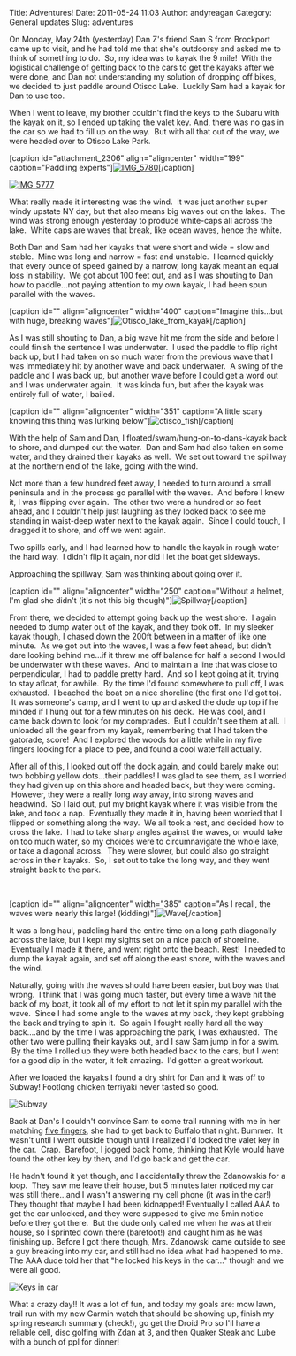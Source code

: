 Title: Adventures!
Date: 2011-05-24 11:03
Author: andyreagan
Category: General updates
Slug: adventures

On Monday, May 24th (yesterday) Dan Z's friend Sam S from Brockport came
up to visit, and he had told me that she's outdoorsy and asked me to
think of something to do.  So, my idea was to kayak the 9 mile!  With
the logistical challenge of getting back to the cars to get the kayaks
after we were done, and Dan not understanding my solution of dropping
off bikes, we decided to just paddle around Otisco Lake.  Luckily Sam
had a kayak for Dan to use too.

When I went to leave, my brother couldn't find the keys to the Subaru
with the kayak on it, so I ended up taking the valet key. And, there was
no gas in the car so we had to fill up on the way.  But with all that
out of the way, we were headed over to Otisco Lake Park.

[caption id="attachment\_2306" align="aligncenter" width="199"
caption="Paddling
experts"][![](http://andyreagan.com/wp-content/uploads/2011/05/IMG_5780-e1306252687459-199x300.jpg "IMG_5780")](http://andyreagan.com/wp-content/uploads/2011/05/IMG_5780.jpg)[/caption]

[![](http://andyreagan.com/wp-content/uploads/2011/05/IMG_5777-300x199.jpg "IMG_5777")](http://andyreagan.com/wp-content/uploads/2011/05/IMG_5777.jpg)

What really made it interesting was the wind.  It was just another super
windy upstate NY day, but that also means big waves out on the lakes.
 The wind was strong enough yesterday to produce white-caps all across
the lake.  White caps are waves that break, like ocean waves, hence the
white.

Both Dan and Sam had her kayaks that were short and wide = slow and
stable.  Mine was long and narrow = fast and unstable.  I learned
quickly that every ounce of speed gained by a narrow, long kayak meant
an equal loss in stability.  We got about 100 feet out, and as I was
shouting to Dan how to paddle...not paying attention to my own kayak, I
had been spun parallel with the waves.

[caption id="" align="aligncenter" width="400" caption="Imagine
this...but with huge, breaking
waves"]![](http://andyreagan.files.wordpress.com/2011/05/pa031699.jpg?w=300 "Otisco_lake_from_kayak")[/caption]

As I was still shouting to Dan, a big wave hit me from the side and
before I could finish the sentence I was underwater.  I used the paddle
to flip right back up, but I had taken on so much water from the
previous wave that I was immediately hit by another wave and back
underwater.  A swing of the paddle and I was back up, but another wave
before I could get a word out and I was underwater again.  It was kinda
fun, but after the kayak was entirely full of water, I bailed.

[caption id="" align="aligncenter" width="351" caption="A little scary
knowing this thing was lurking
below"]![](http://i141.photobucket.com/albums/r55/Smeltecca/musky.jpg "otisco_fish")[/caption]

With the help of Sam and Dan, I floated/swam/hung-on-to-dans-kayak back
to shore, and dumped out the water.  Dan and Sam had also taken on some
water, and they drained their kayaks as well.  We set out toward the
spillway at the northern end of the lake, going with the wind.

Not more than a few hundred feet away, I needed to turn around a small
peninsula and in the process go parallel with the waves.  And before I
knew it, I was flipping over again.  The other two were a hundred or so
feet ahead, and I couldn't help just laughing as they looked back to see
me standing in waist-deep water next to the kayak again.  Since I could
touch, I dragged it to shore, and off we went again.

Two spills early, and I had learned how to handle the kayak in rough
water the hard way.  I didn't flip it again, nor did I let the boat get
sideways.

Approaching the spillway, Sam was thinking about going over it.

[caption id="" align="aligncenter" width="250" caption="Without a
helmet, I'm glad she didn't (it's not this big
though)"]![](http://www.arrowsmithwaterservice.ca/vimages/arrowsmith_dam_spillway.jpg "Spillway")[/caption]

From there, we decided to attempt going back up the west shore.  I again
needed to dump water out of the kayak, and they took off.  In my sleeker
kayak though, I chased down the 200ft between in a matter of like one
minute.  As we got out into the waves, I was a few feet ahead, but
didn't dare looking behind me...if it threw me off balance for half a
second I would be underwater with these waves.  And to maintain a line
that was close to perpendicular, I had to paddle pretty hard.  And so I
kept going at it, trying to stay afloat, for awhile.  By the time I'd
found somewhere to pull off, I was exhausted.  I beached the boat on a
nice shoreline (the first one I'd got to).  It was someone's camp, and I
went to up and asked the dude up top if he minded if I hung out for a
few minutes on his deck.  He was cool, and I came back down to look for
my comprades.  But I couldn't see them at all.  I unloaded all the gear
from my kayak, remembering that I had taken the gatorade, score!  And I
explored the woods for a little while in my five fingers looking for a
place to pee, and found a cool waterfall actually.

After all of this, I looked out off the dock again, and could barely
make out two bobbing yellow dots...their paddles! I was glad to see
them, as I worried they had given up on this shore and headed back, but
they were coming.  However, they were a really long way away, into
strong waves and headwind.  So I laid out, put my bright kayak where it
was visible from the lake, and took a nap.  Eventually they made it in,
having been worried that I flipped or something along the way.  We all
took a rest, and decided how to cross the lake.  I had to take sharp
angles against the waves, or would take on too much water, so my choices
were to circumnavigate the whole lake, or take a diagonal across.  They
were slower, but could also go straight across in their kayaks.  So, I
set out to take the long way, and they went straight back to the park.

 

[caption id="" align="aligncenter" width="385" caption="As I recall, the
waves were nearly this large!
(kidding)"]![](http://amazingdata.com/mediadata21/Image/funny_amazing_cool_cute_surfer-wipeouts18200907221424301900.jpg "Wave")[/caption]

It was a long haul, paddling hard the entire time on a long path
diagonally across the lake, but I kept my sights set on a nice patch of
shoreline.  Eventually I made it there, and went right onto the beach.
Rest!  I needed to dump the kayak again, and set off along the east
shore, with the waves and the wind.

Naturally, going with the waves should have been easier, but boy was
that wrong.  I think that I was going much faster, but every time a wave
hit the back of my boat, it took all of my effort to not let it spin my
parallel with the wave.  Since I had some angle to the waves at my back,
they kept grabbing the back and trying to spin it.  So again I fought
really hard all the way back....and by the time I was approaching the
park, I was exhausted.  The other two were pulling their kayaks out, and
I saw Sam jump in for a swim.  By the time I rolled up they were both
headed back to the cars, but I went for a good dip in the water, it felt
amazing.  I'd gotten a great workout.

After we loaded the kayaks I found a dry shirt for Dan and it was off to
Subway! Footlong chicken terriyaki never tasted so good.

![](http://www.webanswers.com/post-images/2/20/10382A1E-1605-852D-B4DB11A3012E8D0E.jpg "Subway")

Back at Dan's I couldn't convince Sam to come trail running with me in
her matching [five
fingers](http://farm3.static.flickr.com/2316/2345080258_2bdb6bf081.jpg),
she had to get back to Buffalo that night. Bummer.  It wasn't until I
went outside though until I realized I'd locked the valet key in the
car.  Crap.  Barefoot, I jogged back home, thinking that Kyle would have
found the other key by then, and I'd go back and get the car.

He hadn't found it yet though, and I accidentally threw the Zdanowskis
for a loop.  They saw me leave their house, but 5 minutes later noticed
my car was still there...and I wasn't answering my cell phone (it was in
the car!) They thought that maybe I had been kidnapped! Eventually I
called AAA to get the car unlocked, and they were supposed to give me
5min notice before they got there.  But the dude only called me when he
was at their house, so I sprinted down there (barefoot!) and caught him
as he was finishing up. Before I got there though, Mrs. Zdanowski came
outside to see a guy breaking into my car, and still had no idea what
had happened to me. The AAA dude told her that "he locked his keys in
the car..." though and we were all good.

![](http://www.buzzle.com/img/articleImages/513024-26013-5.jpg "Keys in car")

What a crazy day!! It was a lot of fun, and today my goals are: mow
lawn, trail run with my new Garmin watch that should be showing up,
finish my spring research summary (check!), go get the Droid Pro so I'll
have a reliable cell, disc golfing with Zdan at 3, and then Quaker Steak
and Lube with a bunch of ppl for dinner!

 
